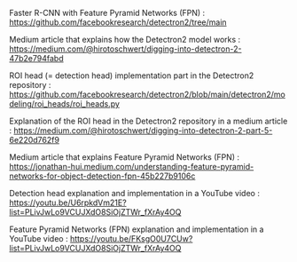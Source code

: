 Faster R-CNN with Feature Pyramid Networks (FPN) :
https://github.com/facebookresearch/detectron2/tree/main

Medium article that explains how the Detectron2 model works :
https://medium.com/@hirotoschwert/digging-into-detectron-2-47b2e794fabd

ROI head (= detection head) implementation part in the Detectron2 repository :
https://github.com/facebookresearch/detectron2/blob/main/detectron2/modeling/roi_heads/roi_heads.py

Explanation of the ROI head in the Detectron2 repository in a medium article :
https://medium.com/@hirotoschwert/digging-into-detectron-2-part-5-6e220d762f9 

Medium article that explains Feature Pyramid Networks (FPN) :
https://jonathan-hui.medium.com/understanding-feature-pyramid-networks-for-object-detection-fpn-45b227b9106c

Detection head explanation and implementation in a YouTube video :
https://youtu.be/U6rpkdVm21E?list=PLivJwLo9VCUJXdO8SiOjZTWr_fXrAy4OQ

Feature Pyramid Networks (FPN) explanation and implementation in a YouTube video :
https://youtu.be/FKsgO0U7CUw?list=PLivJwLo9VCUJXdO8SiOjZTWr_fXrAy4OQ 